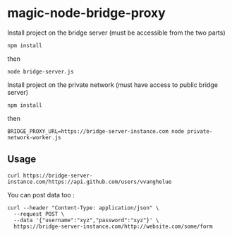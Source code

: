 # magic-node-bridge-proxy

Install project on the bridge server (must be accessible from the two parts)
```
npm install
```
then
```
node bridge-server.js
```


Install project on the private network (must have access to public bridge server)
```
npm install
```
then
```
BRIDGE_PROXY_URL=https://bridge-server-instance.com node private-network-worker.js 
```


## Usage

```
curl https://bridge-server-instance.com/https://api.github.com/users/vvanghelue
```

You can post data too :
```
curl --header "Content-Type: application/json" \
  --request POST \
  --data '{"username":"xyz","password":"xyz"}' \
  https://bridge-server-instance.com/http://website.com/some/form
```



